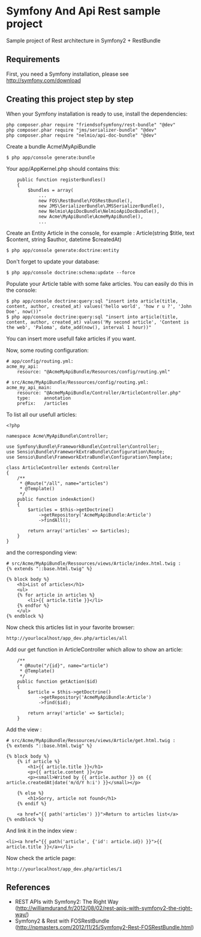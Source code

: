 Symfony And Api Rest sample project
========================

Sample project of Rest architecture in Symfony2 + RestBundle

## Requirements ##

First, you need a Symfony installation, please see http://symfony.com/download

## Creating this project step by step ##

When your Symfony installation is ready to use, install the dependencies:
```
php composer.phar require "friendsofsymfony/rest-bundle" "@dev"
php composer.phar require "jms/serializer-bundle" "@dev"
php composer.phar require "nelmio/api-doc-bundle" "@dev"
```

Create a bundle Acme\MyApiBundle
```
$ php app/console generate:bundle
```

Your app/AppKernel.php should contains this:
```
    public function registerBundles()
    {
        $bundles = array(
            ...
            new FOS\RestBundle\FOSRestBundle(),
            new JMS\SerializerBundle\JMSSerializerBundle(),
            new Nelmio\ApiDocBundle\NelmioApiDocBundle(),
            new Acme\MyApiBundle\AcmeMyApiBundle(),
            ...
```

Create an Entity Article in the console,
for example : Article(string $title, text $content, string $author, datetime $createdAt)
```
$ php app/console generate:doctrine:entity
```

Don't forget to update your database:
```
$ php app/console doctrine:schema:update --force
```

Populate your Article table with some fake articles. You can easily do this in the console:
```
$ php app/console doctrine:query:sql "insert into article(title, content, author, created_at) values('hello world', 'how r u ?', 'John Doe', now())"
$ php app/console doctrine:query:sql "insert into article(title, content, author, created_at) values('My second article', 'Content is the web', 'Paloma', date_add(now(), interval 1 hour))"
```
You can insert more usefull fake articles if you want.

Now, some routing configuration:
```
# app/config/routing.yml:
acme_my_api:
    resource: "@AcmeMyApiBundle/Resources/config/routing.yml"
```

```
# src/Acme/MyApiBundle/Ressources/config/routing.yml:
acme_my_api_main:
    resource: "@AcmeMyApiBundle/Controller/ArticleController.php"
    type:     annotation
    prefix:   /articles
```

To list all our usefull articles:
```
<?php

namespace Acme\MyApiBundle\Controller;

use Symfony\Bundle\FrameworkBundle\Controller\Controller;
use Sensio\Bundle\FrameworkExtraBundle\Configuration\Route;
use Sensio\Bundle\FrameworkExtraBundle\Configuration\Template;

class ArticleController extends Controller
{
    /**
     * @Route("/all", name="articles")
     * @Template()
     */
    public function indexAction()
    {
        $articles = $this->getDoctrine()
            ->getRepository('AcmeMyApiBundle:Article')
            ->findAll();

        return array('articles' => $articles);
    }
}
```

and the corresponding view:
```
# src/Acme/MyApiBundle/Ressources/views/Article/index.html.twig :
{% extends "::base.html.twig" %}

{% block body %}
    <h1>List of articles</h1>
    <ul>
    {% for article in articles %}
        <li>{{ article.title }}</li>
    {% endfor %}
    </ul>
{% endblock %}
```

Now check this articles list in your favorite browser:
```
http://yourlocalhost/app_dev.php/articles/all
```

Add our get function in ArticleController which allow to show an article:
```
    /**
     * @Route("/{id}", name="article")
     * @Template()
     */
    public function getAction($id)
    {
        $article = $this->getDoctrine()
            ->getRepository('AcmeMyApiBundle:Article')
            ->find($id);

        return array('article' => $article);
    }
```

Add the view :
```
# src/Acme/MyApiBundle/Ressources/views/Article/get.html.twig :
{% extends "::base.html.twig" %}

{% block body %}
    {% if article %}
        <h1>{{ article.title }}</h1>
        <p>{{ article.content }}</p>
        <p><small>Writed by {{ article.author }} on {{ article.createdAt|date('m/d/Y h:i') }}</small></p>

    {% else %}
        <h1>Sorry, article not found</h1>
    {% endif %}

    <a href="{{ path('articles') }}">Return to articles list</a>
{% endblock %}
```

And link it in the index view :
```
<li><a href="{{ path('article', {'id': article.id}) }}">{{ article.title }}</a></li>
```

Now check the article page:
```
http://yourlocalhost/app_dev.php/articles/1
```

## References ##
* REST APIs with Symfony2: The Right Way (http://williamdurand.fr/2012/08/02/rest-apis-with-symfony2-the-right-way/)
* Symfony2 & Rest with FOSRestBundle (http://npmasters.com/2012/11/25/Symfony2-Rest-FOSRestBundle.html)
